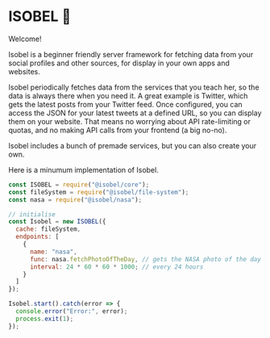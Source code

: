 # ISOBEL 🐶

Welcome!

Isobel is a beginner friendly server framework for fetching data from your social profiles and other sources, for display in your own apps and websites.

Isobel periodically fetches data from the services that you teach her, so the data is always there when you need it. A great example is Twitter, which gets the latest posts from your Twitter feed. Once configured, you can access the JSON for your latest tweets at a defined URL, so you can display them on your website. That means no worrying about API rate-limiting or quotas, and no making API calls from your frontend (a big no-no).

Isobel includes a bunch of premade services, but you can also create your own.

Here is a minumum implementation of Isobel.

```javascript
const ISOBEL = require("@isobel/core");
const fileSystem = require("@isobel/file-system");
const nasa = require("@isobel/nasa");

// initialise
const Isobel = new ISOBEL({
  cache: fileSystem,
  endpoints: [
    {
      name: "nasa",
      func: nasa.fetchPhotoOfTheDay, // gets the NASA photo of the day
      interval: 24 * 60 * 60 * 1000; // every 24 hours
    }
  ]
});

Isobel.start().catch(error => {
  console.error("Error:", error);
  process.exit(1);
});
```
